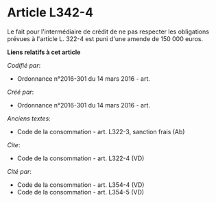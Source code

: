 # Article L342-4

Le fait pour l'intermédiaire de crédit de ne pas respecter les obligations prévues à l'article L. 322-4 est puni d'une amende
de 150 000 euros.

**Liens relatifs à cet article**

_Codifié par_:

  - Ordonnance n°2016-301 du 14 mars 2016 - art.

_Créé par_:

  - Ordonnance n°2016-301 du 14 mars 2016 - art.

_Anciens textes_:

  - Code de la consommation - art. L322-3, sanction frais (Ab)

_Cite_:

  - Code de la consommation - art. L322-4 (VD)

_Cité par_:

  - Code de la consommation - art. L354-4 (VD)
  - Code de la consommation - art. L354-5 (VD)

